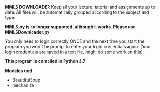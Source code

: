 **MMLS DOWNLOADER**
Keep all your lecture, tutorial and assignments up to date.
All files will be automatically grouped according to the subject and type.

**MMLS.py is no longer supported, although it works.**
**Please use MMLSDownloader.py**

You only need to login correctly ONCE and the next time you start the program you won't be prompt to enter your login credentials again.
(Your login credentials are saved in a text file, might do some work on this)

**This program is compiled in Python 2.7** 

**Modules ued**
* BeautifulSoup
* mechanize